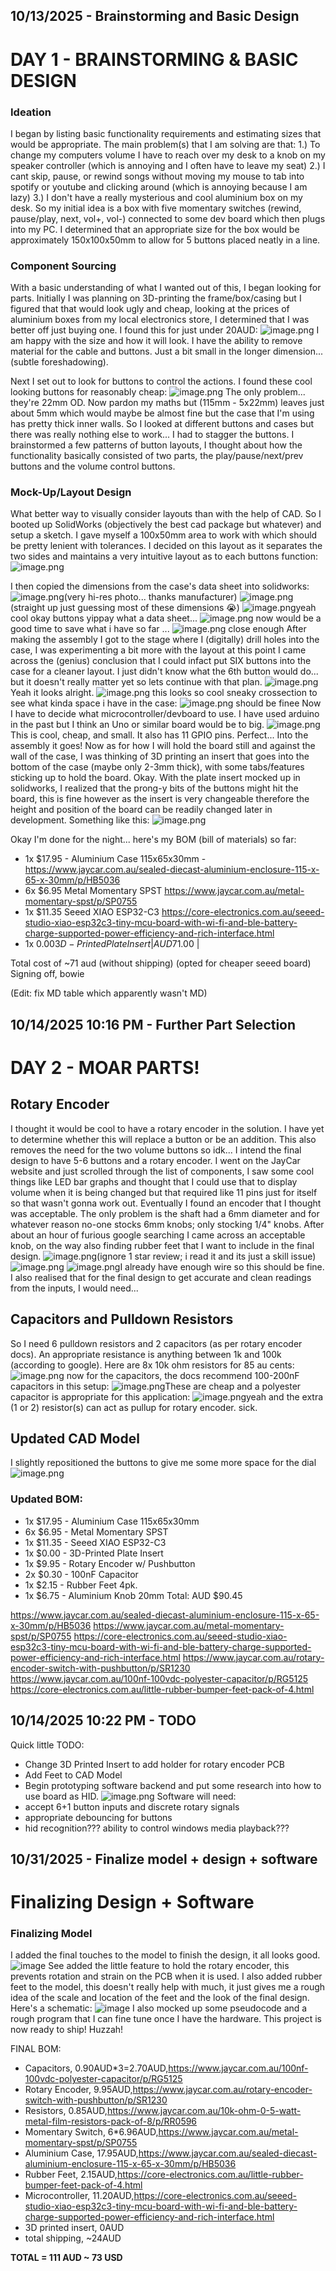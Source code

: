 <!--
  ===================    !!READ THIS NOTICE!!   ====================
  DO NOT edit this file manually. Your changes WILL BE OVERWRITTEN!
  This journal is auto generated and updated by Hack Club Blueprint.
  To edit this file, please edit your journal entries on Blueprint.
  ==================================================================
-->

## 10/13/2025 - Brainstorming and Basic Design  

# DAY 1 - BRAINSTORMING & BASIC DESIGN
### Ideation
I began by listing basic functionality requirements and estimating sizes that would be appropriate.
The main problem(s) that I am solving are that:
 1.) To change my computers volume I have to reach over my desk to a knob on my speaker controller (which is annoying and I often have to leave my seat)
 2.) I cant skip, pause, or rewind songs without moving my mouse to tab into spotify or youtube and clicking around (which is annoying because I am lazy)
 3.) I don't have a really mysterious and cool aluminium box on my desk.
So my initial idea is a box with five momentary switches (rewind, pause/play, next, vol+, vol-) connected to some dev board which then plugs into my PC.
I determined that an appropriate size for the box would be approximately 150x100x50mm to allow for 5 buttons placed neatly in a line. 

### Component Sourcing
With a basic understanding of what I wanted out of this, I began looking for parts. Initially I was planning on 3D-printing the frame/box/casing but I figured that that would look ugly and cheap, looking at the prices of aluminium boxes from my local electronics store, I determined that I was better off just buying one. I found this for just under 20AUD:
![image.png](https://blueprint.hackclub.com/user-attachments/blobs/proxy/eyJfcmFpbHMiOnsiZGF0YSI6MTk1OSwicHVyIjoiYmxvYl9pZCJ9fQ==--6d78d8416487a4d80cd8614e7b459f0ea5530cbc/image.png)
I am happy with the size and how it will look. I have the ability to remove material for the cable and buttons. Just a bit small in the longer dimension... (subtle foreshadowing).

Next I set out to look for buttons to control the actions.
I found these cool looking buttons for reasonably cheap:
![image.png](https://blueprint.hackclub.com/user-attachments/blobs/proxy/eyJfcmFpbHMiOnsiZGF0YSI6MTk2MCwicHVyIjoiYmxvYl9pZCJ9fQ==--179c768b83bdbbfcf419092eaaa436bdd211cd02/image.png)
The only problem... they're 22mm OD. Now pardon my maths but (115mm - 5x22mm) leaves just about 5mm which would maybe be almost fine but the case that I'm using has pretty thick inner walls. 
So I looked at different buttons and cases but there was really nothing else to work... I had to stagger the buttons. I brainstormed a few patterns of button layouts, I thought about how the functionality basically consisted of two parts, the play/pause/next/prev buttons and the volume control buttons. 

### Mock-Up/Layout Design
What better way to visually consider layouts than with the help of CAD. So I booted up SolidWorks (objectively the best cad package but whatever) and setup a sketch. I gave myself a 100x50mm area to work with which should be pretty lenient with tolerances.
I decided on this layout as it separates the two sides and maintains a very intuitive layout as to each buttons function:
![image.png](https://blueprint.hackclub.com/user-attachments/blobs/proxy/eyJfcmFpbHMiOnsiZGF0YSI6MTk2MSwicHVyIjoiYmxvYl9pZCJ9fQ==--4d26f28136911b1a366facd1bffee0c52595026a/image.png)


I then copied the dimensions from the case's data sheet into solidworks:
![image.png](https://blueprint.hackclub.com/user-attachments/blobs/proxy/eyJfcmFpbHMiOnsiZGF0YSI6MTk2MiwicHVyIjoiYmxvYl9pZCJ9fQ==--df547606b0d57513f3d6501d43e85bc40a80b2c7/image.png)(very hi-res photo... thanks manufacturer)
![image.png](https://blueprint.hackclub.com/user-attachments/blobs/proxy/eyJfcmFpbHMiOnsiZGF0YSI6MTk2MywicHVyIjoiYmxvYl9pZCJ9fQ==--c6f9cf64b6ff3c236377d70db12d78736136f2de/image.png)(straight up just guessing most of these dimensions :sob:)
![image.png](https://blueprint.hackclub.com/user-attachments/blobs/proxy/eyJfcmFpbHMiOnsiZGF0YSI6MTk2NCwicHVyIjoiYmxvYl9pZCJ9fQ==--f575f50e292fb9502f973e5a103e9810c729bfce/image.png)yeah cool okay
buttons
yippay what a data sheet...
![image.png](https://blueprint.hackclub.com/user-attachments/blobs/proxy/eyJfcmFpbHMiOnsiZGF0YSI6MTk2NSwicHVyIjoiYmxvYl9pZCJ9fQ==--6cc6a27a8f6ad1fe4fc1b592eb12bfca1de68935/image.png)
now would be a good time to save what i have so far
...
![image.png](https://blueprint.hackclub.com/user-attachments/blobs/proxy/eyJfcmFpbHMiOnsiZGF0YSI6MTk2NiwicHVyIjoiYmxvYl9pZCJ9fQ==--3b9a95d36f727bbad1ed3e65a8f8c507db9d2aa7/image.png)
close enough
After making the assembly I got to the stage where I (digitally) drill holes into the case, I was experimenting a bit more with the layout at this point I came across the (genius) conclusion that I could infact put SIX buttons into the case for a cleaner layout. I just didn't know what the 6th button would do... but it doesn't really matter yet so lets continue with that plan.
![image.png](https://blueprint.hackclub.com/user-attachments/blobs/proxy/eyJfcmFpbHMiOnsiZGF0YSI6MTk2NywicHVyIjoiYmxvYl9pZCJ9fQ==--e76ee6c5ea8cfaaf83a714b3f0044242e9573c89/image.png)
Yeah it looks alright.
![image.png](https://blueprint.hackclub.com/user-attachments/blobs/proxy/eyJfcmFpbHMiOnsiZGF0YSI6MTk2OCwicHVyIjoiYmxvYl9pZCJ9fQ==--c170bb37bf6b6530e06b6043d1872730414231a8/image.png)
this looks so cool
sneaky crossection to see what kinda space i have in the case:
![image.png](https://blueprint.hackclub.com/user-attachments/blobs/proxy/eyJfcmFpbHMiOnsiZGF0YSI6MTk2OSwicHVyIjoiYmxvYl9pZCJ9fQ==--dfea6f56a157de9a8af58afdd3457a32856d0c75/image.png)
should be finee
Now I have to decide what microcontroller/devboard to use. I have used arduino in the past but I think an Uno or similar board would be to big. 
![image.png](https://blueprint.hackclub.com/user-attachments/blobs/proxy/eyJfcmFpbHMiOnsiZGF0YSI6MTk3MCwicHVyIjoiYmxvYl9pZCJ9fQ==--91e50ea9729c34832399bd6427ac9229fb229aaa/image.png)
This is cool, cheap, and small. It also has 11 GPIO pins. Perfect... Into the assembly it goes!
Now as for how I will hold the board still and against the wall of the case, I was thinking of 3D printing an insert that goes into the bottom of the case (maybe only 2-3mm thick), with some tabs/features sticking up to hold the board. Okay.
With the plate insert mocked up in solidworks, I realized that the prong-y bits of the buttons might hit the board, this is fine however as the insert is very changeable therefore the height and position of the board can be readily changed later in development.
Something like this:
![image.png](https://blueprint.hackclub.com/user-attachments/blobs/proxy/eyJfcmFpbHMiOnsiZGF0YSI6MTk3MiwicHVyIjoiYmxvYl9pZCJ9fQ==--f36ae4df2c3dabbc166b2d6761c1562e10257879/image.png)

Okay I'm done for the night... here's my BOM (bill of materials) so far:
 - 1x $17.95 - Aluminium Case 115x65x30mm - https://www.jaycar.com.au/sealed-diecast-aluminium-enclosure-115-x-65-x-30mm/p/HB5036                                                                         
 - 6x $6.95 Metal Momentary SPST https://www.jaycar.com.au/metal-momentary-spst/p/SP0755                                                                                                       
 - 1x $11.35 Seeed XIAO ESP32-C3 https://core-electronics.com.au/seeed-studio-xiao-esp32c3-tiny-mcu-board-with-wi-fi-and-ble-battery-charge-supported-power-efficiency-and-rich-interface.html
 - 1x $0.00 3D-Printed Plate Insert                                                                                                                                                         | AUD$71.00 |

Total cost of ~71 aud (without shipping) (opted for cheaper seeed board)
Signing off, 
bowie 

(Edit: fix MD table which apparently wasn't MD)  

## 10/14/2025 10:16 PM - Further Part Selection  

# DAY 2 - MOAR PARTS!
## Rotary Encoder
I thought it would be cool to have a rotary encoder in the solution. I have yet to determine whether this will replace a button or be an addition. This also removes the need for the two volume buttons so idk... I intend the final design to have 5-6 buttons and a rotary encoder. I went on the JayCar website and just scrolled through the list of components, I saw some cool things like LED bar graphs and thought that I could use that to display volume when it is being changed but that required like 11 pins just for itself so that wasn't gonna work out. Eventually I found an encoder that I thought was acceptable. The only problem is the shaft had a 6mm diameter and for whatever reason no-one stocks 6mm knobs; only stocking 1/4" knobs. After about an hour of furious google searching I came across an acceptable knob, on the way also finding rubber feet that I want to include in the final design.
![image.png](https://blueprint.hackclub.com/user-attachments/blobs/proxy/eyJfcmFpbHMiOnsiZGF0YSI6MjE3OSwicHVyIjoiYmxvYl9pZCJ9fQ==--8fd2169dfe02691d100e442c11a166ed2423c7f9/image.png)(ignore 1 star review; i read it and its just a skill issue)
![image.png](https://blueprint.hackclub.com/user-attachments/blobs/proxy/eyJfcmFpbHMiOnsiZGF0YSI6MjE4MCwicHVyIjoiYmxvYl9pZCJ9fQ==--4d7b6ecaf7f0e41b0335c6eda403a1c0b8179c64/image.png)
![image.png](https://blueprint.hackclub.com/user-attachments/blobs/proxy/eyJfcmFpbHMiOnsiZGF0YSI6MjE4OSwicHVyIjoiYmxvYl9pZCJ9fQ==--bc7d5ad580065b7c6e41f7d5b712c9957dbd4e8e/image.png)I already have enough wire so this should be fine. I also realised that for the final design to get accurate and clean readings from the inputs, I would need...
## Capacitors and Pulldown Resistors
So I need 6 pulldown resistors and 2 capacitors (as per rotary encoder docs).
An appropriate resistance is anything between 1k and 100k (according to google). Here are 8x 10k ohm resistors for 85 au cents:
![image.png](https://blueprint.hackclub.com/user-attachments/blobs/proxy/eyJfcmFpbHMiOnsiZGF0YSI6MjE4MiwicHVyIjoiYmxvYl9pZCJ9fQ==--c99d8ff8c6fa138040b01ba8a57b6ac10f03234e/image.png)
now for the capacitors, the docs recommend 100-200nF capacitors in this setup:
![image.png](https://blueprint.hackclub.com/user-attachments/blobs/proxy/eyJfcmFpbHMiOnsiZGF0YSI6MjE4MywicHVyIjoiYmxvYl9pZCJ9fQ==--963e0d3a0def614ec9c69b4406c98315fdf5554a/image.png)These are cheap and a polyester capacitor is appropriate for this application:
![image.png](https://blueprint.hackclub.com/user-attachments/blobs/proxy/eyJfcmFpbHMiOnsiZGF0YSI6MjE4NCwicHVyIjoiYmxvYl9pZCJ9fQ==--ce50e9a309f6e23ae06876cc4f3acde5719620d0/image.png)yeah and the extra (1 or 2) resistor(s) can act as pullup for rotary encoder. sick.
## Updated CAD Model
I slightly repositioned the buttons to give me some more space for the dial
![image.png](https://blueprint.hackclub.com/user-attachments/blobs/proxy/eyJfcmFpbHMiOnsiZGF0YSI6MjE4OCwicHVyIjoiYmxvYl9pZCJ9fQ==--91dc479cfaaa59c67024873edca357e0c3745f1b/image.png)

### Updated BOM:
 - 1x $17.95 - Aluminium Case 115x65x30mm
 - 6x $6.95  - Metal Momentary SPST 
 - 1x $11.35 - Seeed XIAO ESP32-C3 
 - 1x $0.00  - 3D-Printed Plate Insert
 - 1x $9.95  - Rotary Encoder w/ Pushbutton
 - 2x $0.30  - 100nF Capacitor
 - 1x $2.15  - Rubber Feet 4pk.
 - 1x $6.75  - Aluminium Knob 20mm
Total: AUD $90.45


https://www.jaycar.com.au/sealed-diecast-aluminium-enclosure-115-x-65-x-30mm/p/HB5036
https://www.jaycar.com.au/metal-momentary-spst/p/SP0755
https://core-electronics.com.au/seeed-studio-xiao-esp32c3-tiny-mcu-board-with-wi-fi-and-ble-battery-charge-supported-power-efficiency-and-rich-interface.html
https://www.jaycar.com.au/rotary-encoder-switch-with-pushbutton/p/SR1230
https://www.jaycar.com.au/100nf-100vdc-polyester-capacitor/p/RG5125
https://core-electronics.com.au/little-rubber-bumper-feet-pack-of-4.html  

## 10/14/2025 10:22 PM - TODO  

Quick little TODO:
 - Change 3D Printed Insert to add holder for rotary encoder PCB
 - Add Feet to CAD Model
 - Begin prototyping software backend and put some research into how to use board as HID.
![image.png](https://blueprint.hackclub.com/user-attachments/blobs/proxy/eyJfcmFpbHMiOnsiZGF0YSI6MjE5MCwicHVyIjoiYmxvYl9pZCJ9fQ==--4c6f95b1e4a954c5cd8bd14ce66ab7b222a147a6/image.png)
Software will need:
 - accept 6+1 button inputs and discrete rotary signals
 - appropriate debouncing for buttons
 - hid recognition??? ability to control windows media playback???  

## 10/31/2025 - Finalize model + design + software  

# Finalizing Design + Software
### Finalizing Model
I added the final touches to the model to finish the design, it all looks good.
![image](https://blueprint.hackclub.com/user-attachments/blobs/proxy/eyJfcmFpbHMiOnsiZGF0YSI6NjkyNSwicHVyIjoiYmxvYl9pZCJ9fQ==--06176ee1be977b503511abface35d2b1360d2647/image.png)
See added the little feature to hold the rotary encoder, this prevents rotation and strain on the PCB when it is used. I also added rubber feet to the model, this doesn't really help with much, it just gives me a rough idea of the scale and location of the feet and the look of the final design.
Here's a schematic:
![image](https://blueprint.hackclub.com/user-attachments/blobs/proxy/eyJfcmFpbHMiOnsiZGF0YSI6NjkyNywicHVyIjoiYmxvYl9pZCJ9fQ==--fb25e3f8f3c5021b900c7b10d296608ea50796b8/image.png)
I also mocked up some pseudocode and a rough program that I can fine tune once I have the hardware.
This project is now ready to ship! Huzzah!

FINAL BOM:
 - Capacitors, 0.90AUD*3=2.70AUD,https://www.jaycar.com.au/100nf-100vdc-polyester-capacitor/p/RG5125
 - Rotary Encoder, 9.95AUD,https://www.jaycar.com.au/rotary-encoder-switch-with-pushbutton/p/SR1230
 - Resistors, 0.85AUD,https://www.jaycar.com.au/10k-ohm-0-5-watt-metal-film-resistors-pack-of-8/p/RR0596
 - Momentary Switch, 6*6.96AUD,https://www.jaycar.com.au/metal-momentary-spst/p/SP0755
 - Aluminium Case, 17.95AUD,https://www.jaycar.com.au/sealed-diecast-aluminium-enclosure-115-x-65-x-30mm/p/HB5036
 - Rubber Feet, 2.15AUD,https://core-electronics.com.au/little-rubber-bumper-feet-pack-of-4.html
 - Microcontroller, 11.20AUD,https://core-electronics.com.au/seeed-studio-xiao-esp32c3-tiny-mcu-board-with-wi-fi-and-ble-battery-charge-supported-power-efficiency-and-rich-interface.html
 - 3D printed insert, 0AUD
 - total shipping, \~24AUD

**TOTAL = 111 AUD \~ 73 USD**  

